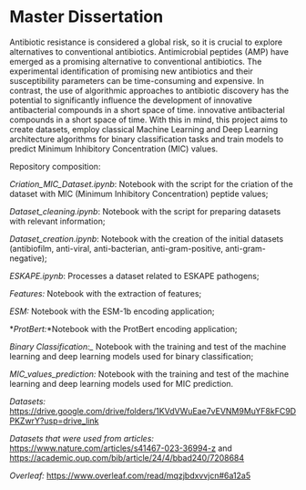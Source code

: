 # Master Dissertation

Antibiotic resistance is considered a global risk, so it is crucial to explore alternatives to conventional antibiotics. Antimicrobial peptides (AMP) have emerged as a promising alternative to conventional antibiotics. The experimental identification of promising new antibiotics and their susceptibility parameters
can be time-consuming and expensive. In contrast, the use of algorithmic approaches to antibiotic discovery
has the potential to significantly influence the development of innovative antibacterial compounds in a short space of time.
innovative antibacterial compounds in a short space of time. 
With this in mind, this project aims to create datasets, employ classical Machine Learning and Deep Learning architecture algorithms for binary classification tasks and train models to predict Minimum Inhibitory Concentration (MIC) values.


Repository composition:

*_Criation_MIC_Dataset.ipynb_*:  Notebook with the script for the criation of the dataset with MIC (Minimum Inhibitory Concentration) peptide values;


*_Dataset_cleaning.ipynb_*: Notebook with the script for preparing datasets with relevant information;


*_Dataset_creation.ipynb_*: Notebook with the creation of the initial datasets (antibiofilm, anti-viral, anti-bacterian, anti-gram-positive, anti-gram-negative);


*_ESKAPE.ipynb_*: Processes a dataset related to ESKAPE pathogens;


*_Features:_* Notebook with the extraction of features;


*_ESM:_* Notebook with the ESM-1b encoding application;


*_ProtBert:_*Notebook with the ProtBert encoding application;


*Binary Classification:_* Notebook with the training and test of the machine learning and deep learning models used for binary classification;


*_MIC_values_prediction:_* Notebook with the training and test of the machine learning and deep learning models used for MIC prediction.

*_Datasets:_* https://drive.google.com/drive/folders/1KVdVWuEae7vEVNM9MuYF8kFC9DPKZwrY?usp=drive_link

*_Datasets that were used from articles:_* https://www.nature.com/articles/s41467-023-36994-z and https://academic.oup.com/bib/article/24/4/bbad240/7208684




*Overleaf:* https://www.overleaf.com/read/mqzjbdxvvjcn#6a12a5
